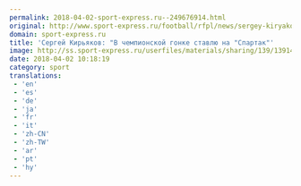 ```yaml
---
permalink: 2018-04-02-sport-express.ru--249676914.html
original: http://www.sport-express.ru/football/rfpl/news/sergey-kiryakov-v-chempionskoy-gonke-stavlyu-na-spartak-1391410/
domain: sport-express.ru
title: 'Сергей Кирьяков: "В чемпионской гонке ставлю на "Спартак"'
image: http://ss.sport-express.ru/userfiles/materials/sharing/139/1391410.jpg
date: 2018-04-02 10:18:19
category: sport
translations: 
 - 'en'
 - 'es'
 - 'de'
 - 'ja'
 - 'fr'
 - 'it'
 - 'zh-CN'
 - 'zh-TW'
 - 'ar'
 - 'pt'
 - 'hy'
---
```



